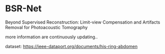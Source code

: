 # BSR-Net
Beyond Supervised Reconstruction: Limit-view Compensation and Artifacts Removal for Photoacoustic Tomography


more information are continuously updating..

dataset:
https://ieee-dataport.org/documents/his-ring-abdomen
